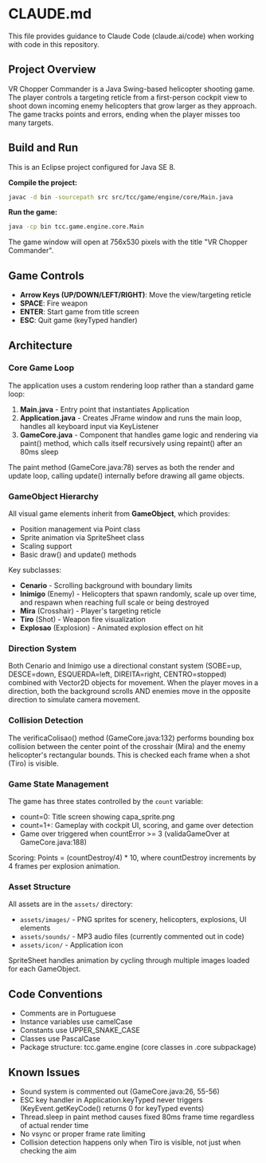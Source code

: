 # CLAUDE.md

This file provides guidance to Claude Code (claude.ai/code) when working with code in this repository.

## Project Overview

VR Chopper Commander is a Java Swing-based helicopter shooting game. The player controls a targeting reticle from a first-person cockpit view to shoot down incoming enemy helicopters that grow larger as they approach. The game tracks points and errors, ending when the player misses too many targets.

## Build and Run

This is an Eclipse project configured for Java SE 8.

**Compile the project:**
```bash
javac -d bin -sourcepath src src/tcc/game/engine/core/Main.java
```

**Run the game:**
```bash
java -cp bin tcc.game.engine.core.Main
```

The game window will open at 756x530 pixels with the title "VR Chopper Commander".

## Game Controls

- **Arrow Keys (UP/DOWN/LEFT/RIGHT)**: Move the view/targeting reticle
- **SPACE**: Fire weapon
- **ENTER**: Start game from title screen
- **ESC**: Quit game (keyTyped handler)

## Architecture

### Core Game Loop

The application uses a custom rendering loop rather than a standard game loop:

1. **Main.java** - Entry point that instantiates Application
2. **Application.java** - Creates JFrame window and runs the main loop, handles all keyboard input via KeyListener
3. **GameCore.java** - Component that handles game logic and rendering via paint() method, which calls itself recursively using repaint() after an 80ms sleep

The paint method (GameCore.java:78) serves as both the render and update loop, calling update() internally before drawing all game objects.

### GameObject Hierarchy

All visual game elements inherit from **GameObject**, which provides:
- Position management via Point class
- Sprite animation via SpriteSheet class
- Scaling support
- Basic draw() and update() methods

Key subclasses:
- **Cenario** - Scrolling background with boundary limits
- **Inimigo** (Enemy) - Helicopters that spawn randomly, scale up over time, and respawn when reaching full scale or being destroyed
- **Mira** (Crosshair) - Player's targeting reticle
- **Tiro** (Shot) - Weapon fire visualization
- **Explosao** (Explosion) - Animated explosion effect on hit

### Direction System

Both Cenario and Inimigo use a directional constant system (SOBE=up, DESCE=down, ESQUERDA=left, DIREITA=right, CENTRO=stopped) combined with Vector2D objects for movement. When the player moves in a direction, both the background scrolls AND enemies move in the opposite direction to simulate camera movement.

### Collision Detection

The verificaColisao() method (GameCore.java:132) performs bounding box collision between the center point of the crosshair (Mira) and the enemy helicopter's rectangular bounds. This is checked each frame when a shot (Tiro) is visible.

### Game State Management

The game has three states controlled by the `count` variable:
- count=0: Title screen showing capa_sprite.png
- count=1+: Gameplay with cockpit UI, scoring, and game over detection
- Game over triggered when countError >= 3 (validaGameOver at GameCore.java:188)

Scoring: Points = (countDestroy/4) * 10, where countDestroy increments by 4 frames per explosion animation.

### Asset Structure

All assets are in the `assets/` directory:
- `assets/images/` - PNG sprites for scenery, helicopters, explosions, UI elements
- `assets/sounds/` - MP3 audio files (currently commented out in code)
- `assets/icon/` - Application icon

SpriteSheet handles animation by cycling through multiple images loaded for each GameObject.

## Code Conventions

- Comments are in Portuguese
- Instance variables use camelCase
- Constants use UPPER_SNAKE_CASE
- Classes use PascalCase
- Package structure: tcc.game.engine (core classes in .core subpackage)

## Known Issues

- Sound system is commented out (GameCore.java:26, 55-56)
- ESC key handler in Application.keyTyped never triggers (KeyEvent.getKeyCode() returns 0 for keyTyped events)
- Thread.sleep in paint method causes fixed 80ms frame time regardless of actual render time
- No vsync or proper frame rate limiting
- Collision detection happens only when Tiro is visible, not just when checking the aim
